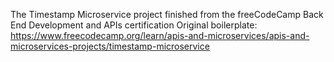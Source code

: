 The Timestamp Microservice project finished from the freeCodeCamp Back End Development and APIs certification
Original boilerplate: https://www.freecodecamp.org/learn/apis-and-microservices/apis-and-microservices-projects/timestamp-microservice 
